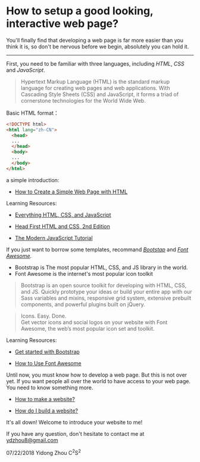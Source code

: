 # How to setup a good looking, interactive web page?
You'll finally find that developing a web page is far more easier than you think it is, so don't be nervous before we begin, absolutely you can hold it.
***
First, you need to be familiar with three languages, including *HTML*, *CSS* and *JavaScript*.
> Hypertext Markup Language (HTML) is the standard markup language for creating web pages and web applications. With Cascading Style Sheets (CSS) and JavaScript, it forms a triad of cornerstone technologies for the World Wide Web.

Basic HTML format：

``` html
<!DOCTYPE html>
<html lang="zh-CN">
  <head>
  ...
  </head>
  <body>
  ...
  </body>
</html>
```

a simple introduction:

- [How to Create a Simple Web Page with HTML](https://www.wikihow.com/Create-a-Simple-Web-Page-with-HTML)

Learning Resources:

- [Everything HTML, CSS, and JavaScript](http://htmldog.com/)

- [Head First HTML and CSS, 2nd Edition](http://shop.oreilly.com/product/9780596159924.do)

- [The Modern JavaScript Tutorial](https://javascript.info/)

If you just want to borrow some templates, recommand *[Bootstap](https://getbootstrap.com/)* and *[Font Awesome](https://fontawesome.com/)*.
- Bootstrap is The most popular HTML, CSS, and JS library in the world.
- Font Awesome is the internet's most popular icon toolkit
> Bootstrap is an open source toolkit for developing with HTML, CSS, and JS. Quickly prototype your ideas or build your entire app with our Sass variables and mixins, responsive grid system, extensive prebuilt components, and powerful plugins built on jQuery.  

> Icons. Easy. Done.  
Get vector icons and social logos on your website with Font Awesome, the web’s most popular icon set and toolkit.

Learning Resources:

- [Get started with Bootstrap](https://getbootstrap.com/docs/4.1/getting-started/introduction/)

- [How to Use Font Awesome](https://fontawesome.com/how-to-use/on-the-web/setup/getting-started?using=web-fonts-with-css)

Until now, you must know how to develop a web page. But this is not over yet. If you want people all over the world to have access to your web page. You need to know something more.

- [How to make a website?](https://websitesetup.org/)

- [How do I build a website?](https://www.quora.com/How-do-I-build-a-website)

It's all down! Welcome to introduce your website to me!

If you have any question, don't hesitate to contact me at ydzhou8@gmail.com

07/22/2018 Yidong Zhou C<sup>2</sup>S<sup>2</sup>
